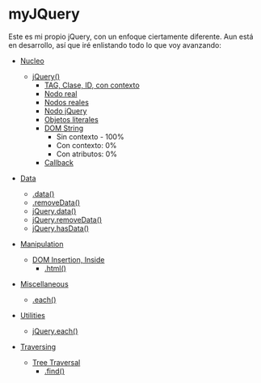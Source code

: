 # myJQuery
Este es mi propio jQuery, con un enfoque ciertamente diferente.
Aun está en desarrollo, así que iré enlistando todo lo que voy avanzando:

 - [Nucleo](https://api.jquery.com/category/core/)
	 - [jQuery()](https://api.jquery.com/jQuery/)
		 - [TAG, Clase, ID, con contexto](https://api.jquery.com/jQuery/#jQuery-selector-context)
		 - [Nodo real](https://api.jquery.com/jQuery/#jQuery-element)
		 - [Nodos reales](https://api.jquery.com/jQuery/#jQuery-elementArray)
		 - [Nodo jQuery](https://api.jquery.com/jQuery/#jQuery-selection)
		 - [Objetos literales](https://api.jquery.com/jQuery/#jQuery-object)
		 - [DOM String](https://api.jquery.com/jQuery/#jQuery2)
			 - Sin contexto - 100%
			 - Con contexto: 0%
			 - Con atributos: 0%
		 - [Callback](https://api.jquery.com/jQuery/#jQuery3)

 - [Data](https://api.jquery.com/category/data/)
	 - [.data()](https://api.jquery.com/data/)
	 - [.removeData()](https://api.jquery.com/removeData/)
	 - [jQuery.data()](https://api.jquery.com/jQuery.data/)
	 - [jQuery.removeData()](https://api.jquery.com/jQuery.removeData/)
	 - [jQuery.hasData()](https://api.jquery.com/jQuery.hasData/)

 - [Manipulation](https://api.jquery.com/category/manipulation/)
	 - [DOM Insertion, Inside](https://api.jquery.com/category/manipulation/dom-insertion-inside/)
		 - [.html()](https://api.jquery.com/html/)

 - [Miscellaneous](https://api.jquery.com/category/miscellaneous/)
	 - [.each()](https://api.jquery.com/each/)

 - [Utilities](https://api.jquery.com/category/utilities/)
	 - [jQuery.each()](https://api.jquery.com/jQuery.each/)
 - [Traversing](https://api.jquery.com/category/traversing/)
	 - [Tree Traversal](https://api.jquery.com/category/traversing/tree-traversal/)
		 - [.find()](https://api.jquery.com/find/)
